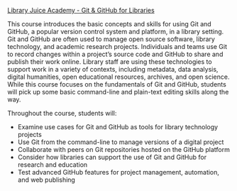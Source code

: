 [Library Juice Academy - Git & GitHub for Libraries](https://libraryjuiceacademy.com/shop/course/268-git-and-github-for-libraries/)

This course introduces the basic concepts and skills for using Git and GitHub, a popular version control system and platform, in a library setting. Git and GitHub are often used to manage open source software, library technology, and academic research projects. Individuals and teams use Git to record changes within a project’s source code and GitHub to share and publish their work online. Library staff are using these technologies to support work in a variety of contexts, including metadata, data analysis, digital humanities, open educational resources, archives, and open science. While this course focuses on the fundamentals of Git and GitHub, students will pick up some basic command-line and plain-text editing skills along the way.

Throughout the course, students will:
- Examine use cases for Git and GitHub as tools for library technology projects
- Use Git from the command-line to manage versions of a digital project
- Collaborate with peers on Git repositories hosted on the GitHub platform
- Consider how libraries can support the use of Git and GitHub for research and education
- Test advanced GitHub features for project management, automation, and web publishing  
